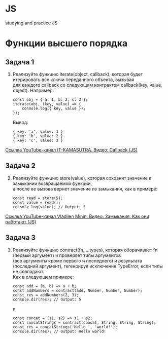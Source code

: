 # JS
studying and practice JS


# Функции высшего порядка


## Задача 1

1.	Реализуйте функцию iterate(object, callback), которая будет итерировать все ключи переданного объекта, вызывая  
для каждого callback со следующим контрактом callback(key, value, object). Например:

        const obj = { a: 1, b: 2, c: 3 };
        iterate(obj, (key, value) => {
            console.log({ key, value });
        });

    Вывод:

        { key: 'a', value: 1 }
        { key: 'b', value: 2 }
        { key: 'c', value: 3 }

[Ссылка YouTube-канал IT-KAMASUTRA. Видео: Callback (JS)](https://www.youtube.com/watch?v=sB-KTgAhZUQ "Callback(JavaScript)")


## Задача 2

2.	Реализуйте функцию store(value), которая сохранит значение в замыкании возвращаемой функции,  
а после ее вызова вернет значение из замыкания, как в примере:

        const read = store(5);
        const value = read();
        console.log(value); // Output: 5

[Ссылка YouTube-канал Vladilen Minin. Видео: Замыкания. Как они работают (JS)](https://www.youtube.com/watch?v=pahO5XjnfLA&list=PL4kgMF6USkQOra5Ulyti3y4etvJ8pinOS&index=3&t=20s "Замыкания. Как они работают(JavaScript)")


## Задача 3

3.	Реализуйте функцию contract(fn, ...types), которая оборачивает fn (первый аргумент) и проверяет типы аргументов  
(все аргументы кроме первого и последнего) и результата (последний аргумент), гегенрируя исключение TypeError, если типы не совпадают.  
 Как в следующем примере:

        const add = (a, b) => a + b;
        const addNumbers = contract(add, Number, Number, Number);
        const res = addNumbers(2, 3);
        console.dir(res); // Output: 5

    и

        const concat = (s1, s2) => s1 + s2;
        const concatStrings = contract(concat, String, String, String);
        const res = concatStrings('Hello ', 'world!');
        console.dir(res); // Output: Hello world!


